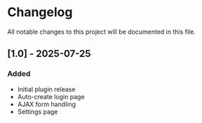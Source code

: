 # Changelog
All notable changes to this project will be documented in this file.

## [1.0] - 2025-07-25
### Added
- Initial plugin release
- Auto-create login page
- AJAX form handling
- Settings page